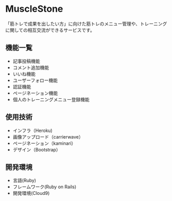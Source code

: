 # MuscleStone

「筋トレで成果を出したい方」に向けた筋トレのメニュー管理や、トレーニングに関しての相互交流ができるサービスです。

## 機能一覧
- 記事投稿機能
- コメント追加機能
- いいね機能
- ユーザーフォロー機能
- 認証機能
- ページネーション機能
- 個人のトレーニングメニュー登録機能

## 使用技術
- インフラ（Heroku)
- 画像アップロード（carrierwave）
- ページネーション（kaminari）
- デザイン（Bootstrap）

## 開発環境
- 言語(Ruby)
- フレームワーク(Ruby on Rails)
- 開発環境(Cloud9)

